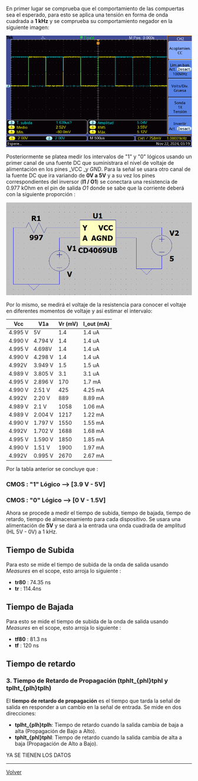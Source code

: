 En primer lugar se comprueba que el comportamiento de las compuertas sea el esperado, para esto se aplica una tensión en forma de onda cuadrada a **1 kHz** y se comprueba su comportamiento negador en la siguiente imagen:

![](Imagenes/F0000TEK.bmp)

Posteriormente se platea medir los intervalos de "1" y "0" lógicos usando un primer canal de una fuente DC que suministrara el nivel de voltaje de alimentación en los pines _VCC _y _GND_.  Para la señal se usara otro canal de la fuente DC que ira variando de **0V a 5V**  y a su vez los pines correspondientes del inversor (**I1  /  O1**) se conectara una resistencia de 0.977 kOhm en el pin de salida *O1* donde se sabe que la corriente deberá con la siguiente proporción : 

![|500](Imagenes/ImCD5.png)


Por lo mismo, se medirá el voltaje de la resistencia para conocer el voltaje en diferentes momentos de voltaje y así estimar el intervalo:

| Vcc     | V1a     | Vr (mV) | I_out (mA) |
| ------- | ------- | ------- | ---------- |
| 4.995 V | 5V      | 1.4     | 1.4 uA     |
| 4.990 V | 4.794 V | 1.4     | 1.4 uA     |
| 4.995 V | 4.698V  | 1.4     | 1.4 uA     |
| 4.990 V | 4.298 V | 1.4     | 1.4 uA     |
| 4.992V  | 3.949 V | 1.5     | 1.5 uA     |
| 4.989 V | 3.805 V | 3.1     | 3.1 uA     |
| 4.995 V | 2.896 V | 170     | 1.7 mA     |
| 4.990 V | 2.51 V  | 425     | 4.25 mA    |
| 4.992V  | 2.20 V  | 889     | 8.89 mA    |
| 4.989 V | 2.1 V   | 1058    | 1.06 mA    |
| 4.989 V | 2.004 V | 1217    | 1.22 mA    |
| 4.990 V | 1.797 V | 1550    | 1.55 mA    |
| 4.992V  | 1.702 V | 1688    | 1.68 mA    |
| 4.995 V | 1.590 V | 1850    | 1.85 mA    |
| 4.990 V | 1.51 V  | 1900    | 1.97 mA    |
| 4.992V  | 0.995 V | 2670    | 2.67 mA    |

Por la tabla anterior se concluye que :

### CMOS : "1" Lógico  --> [3.9 V - 5V]
### CMOS : "0" Lógico  --> [0 V - 1.5V]


Ahora se procede a medir el tiempo de subida, tiempo de bajada, tiempo de retardo, tiempo de almacenamiento para cada dispositivo. Se usara una alimentación de **5V** y se dará a la entrada una onda cuadrada de amplitud (HL 5V - 0V) a 1 kHz.

## Tiempo de Subida

Para esto se mide el tiempo de subida de la onda de salida usando _Measures_ en el scope, esto arroja lo siguiente :

* **tr80** : 74.35 ns
* **tr** : 114.4ns
## Tiempo de Bajada

Para esto se mide el tiempo de subida de la onda de salida usando _Measures_ en el scope, esto arroja lo siguiente :

* **tf80** : 81.3 ns
* **tf** : 120 ns

## Tiempo de retardo

### 3. **Tiempo de Retardo de Propagación (tphlt_{phl}tphl​ y tplht_{plh}tplh​)**

El **tiempo de retardo de propagación** es el tiempo que tarda la señal de salida en responder a un cambio en la señal de entrada. Se mide en dos direcciones:

- **tplht_{plh}tplh​**: Tiempo de retardo cuando la salida cambia de baja a alta (Propagación de Bajo a Alto).
- **tphlt_{phl}tphl​**: Tiempo de retardo cuando la salida cambia de alta a baja (Propagación de Alto a Bajo).

YA SE TIENEN LOS DATOS



---

[Volver](https://github.com/juamorenogo/Digital_2024_2/tree/main/Lab_01/SN70LS04)
